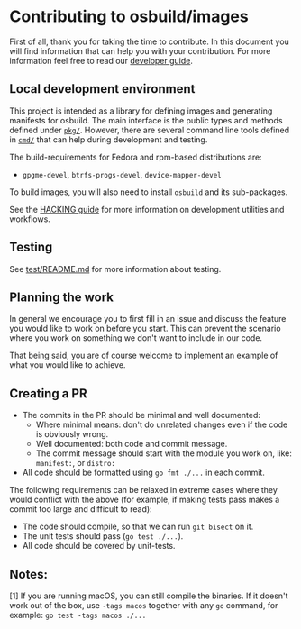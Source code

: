 # Contributing to osbuild/images

First of all, thank you for taking the time to contribute.  In this document
you will find information that can help you with your contribution.  For more
information feel free to read our [developer
guide](https://www.osbuild.org/guides/developer-guide/index.html).

## Local development environment

This project is intended as a library for defining images and generating
manifests for osbuild. The main interface is the public types and methods
defined under [`pkg/`](https://pkg.go.dev/github.com/osbuild/images@main/pkg).
However, there are several command line tools defined in
[`cmd/`](https://pkg.go.dev/github.com/osbuild/images@main/cmd) that can help
during development and testing.

The build-requirements for Fedora and rpm-based distributions are:
- `gpgme-devel`, `btrfs-progs-devel`, `device-mapper-devel`

To build images, you will also need to install `osbuild` and its sub-packages.

See the [HACKING guide](HACKING.md) for more information on development
utilities and workflows.

## Testing

See [test/README.md](test/README.md) for more information about testing.

## Planning the work

In general we encourage you to first fill in an issue and discuss the feature
you would like to work on before you start. This can prevent the scenario where
you work on something we don't want to include in our code.

That being said, you are of course welcome to implement an example of what you
would like to achieve.

## Creating a PR

* The commits in the PR should be minimal and well documented:
  * Where minimal means: don't do unrelated changes even if the code is
    obviously wrong.
  * Well documented: both code and commit message.
  * The commit message should start with the module you work on, like:
    `manifest:`, or `distro:`
* All code should be formatted using `go fmt ./...` in each commit.

The following requirements can be relaxed in extreme cases where they would
conflict with the above (for example, if making tests pass makes a commit too
large and difficult to read):
* The code should compile, so that we can run `git bisect` on it.
* The unit tests should pass (`go test ./...`).
* All code should be covered by unit-tests.

## Notes:

[1] If you are running macOS, you can still compile the binaries. If it doesn't
work out of the box, use `-tags macos` together with any `go` command, for
example: `go test -tags macos ./...`
